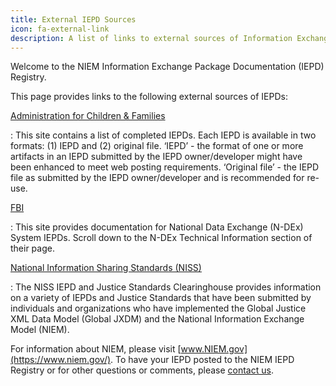 ```yaml
---
title: External IEPD Sources
icon: fa-external-link
description: A list of links to external sources of Information Exchange Package Documentation (IEPDs).
---
```


Welcome to the NIEM Information Exchange Package Documentation (IEPD) Registry. 

This page provides links to the following external sources of IEPDs:

[Administration for Children & Families](https://www.acf.hhs.gov/completed-information-exchange-packet-documentation-iepd)

:   This site contains a list of completed IEPDs. Each IEPD is available in two formats: (1) IEPD and (2) original file. ‘IEPD’ - the format of one or more artifacts in an IEPD submitted by the IEPD owner/developer might have been enhanced to meet web posting requirements. ‘Original file’ - the IEPD file as submitted by the IEPD owner/developer and is recommended for re-use.

[FBI](https://www.fbi.gov/services/cjis/ndex)

:   This site provides documentation for National Data Exchange (N-DEx) System IEPDs. Scroll down to the N-DEx Technical Information section of their page.

[National Information Sharing Standards (NISS)](https://it.ojp.gov/NISS/)

:   The NISS IEPD and Justice Standards Clearinghouse provides information on a variety of IEPDs and Justice Standards that have been submitted by individuals and organizations who have implemented the Global Justice XML Data Model (Global JXDM) and the National Information Exchange Model (NIEM).

For information about NIEM, please visit [www.NIEM.gov](https://www.niem.gov/). To have your IEPD posted to the NIEM IEPD Registry or for other questions or comments, please [contact us](https://www.niem.gov/contact-us). 

